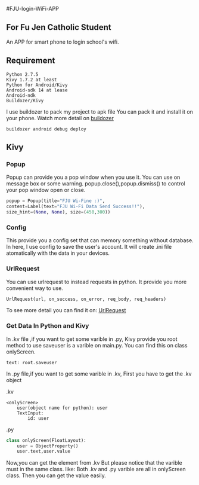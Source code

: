 #FJU-login-WiFi-APP

## For Fu Jen Catholic Student

An APP for smart phone to login school's wifi.

## Requirement

```
Python 2.7.5
Kivy 1.7.2 at least
Python for Android/Kivy
Android-sdk 14 at lease 
Android-ndk
Buildozer/Kivy
```

I use buildozer to pack my project to apk file
You can pack it and install it on your phone.
Watch more detail on [buildozer](https://github.com/kivy/buildozer)

```
buildozer android debug deploy
```

## Kivy

### Popup

Popup can provide you a pop window when you use it.
You can use on message box or some warning.
popup.close(),popup.dismiss() to control your pop window open or close.

```python
popup = Popup(title="FJU Wi-Fine :)", 
content=Label(text="FJU Wi-Fi Data Send Success!!"),
size_hint=(None, None), size=(450,300))
```

### Config

This provide you a config set that can memory something without database.
In here, I use config to save the user's account.
It will create .ini file atomatically with the data in your devices.

### UrlRequest

You can use urlrequest to instead requests in python.
It provide you more convenient way to use.

```python
UrlRequest(url, on_success, on_error, req_body, req_headers)
```

To see more detail you can find it on: 
[UrlRequest](http://kivy.org/docs/api-kivy.network.urlrequest.html)


### Get Data In Python and Kivy

In .kv file ,if you want to get some varible in .py,
Kivy provide you root method to use
saveuser is a varible on main.py.
You can find this on class onlyScreen.

```
text: root.saveuser
```

In .py file,if you want to get some varible in .kv,
First you have to get the .kv object

.kv
```
<onlyScreen>
    user(object name for python): user
    TextInput:
        id: user
```

.py
```python
class onlyScreen(FloatLayout):
    user = ObjectProperty()
    user.text,user.value
```

Now,you can get the element from .kv
But please notice that the varible must in the same class.
like: Both .kv and .py varible are all in onlyScreen class.
Then you can get the value easily.
